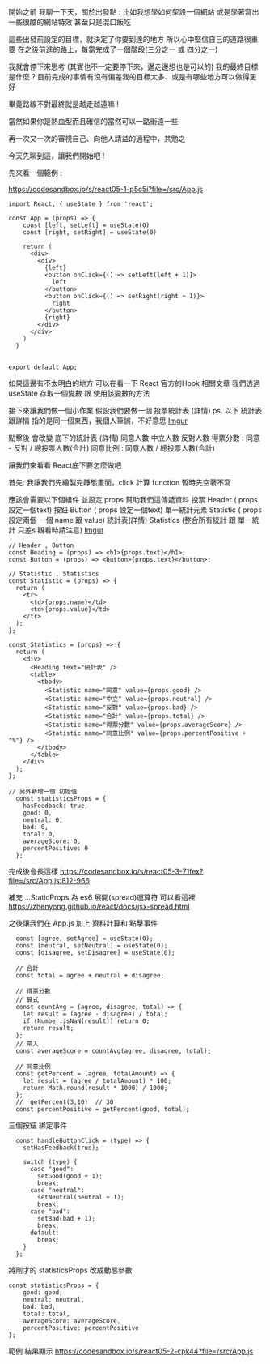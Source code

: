 

開始之前
我聊一下天，關於出發點 :
比如我想學如何架設一個網站
或是學著寫出一些很酷的網站特效
甚至只是混口飯吃

這些出發前設定的目標，就決定了你要到達的地方
所以心中堅信自己的道路很重要
在之後前進的路上，每當完成了一個階段(三分之一 或 四分之一)

我就會停下來思考 (其實也不一定要停下來，邊走邊想也是可以的)
我的最終目標是什麼 ?
目前完成的事情有沒有偏差我的目標太多、或是有哪些地方可以做得更好

畢竟路線不對最終就是越走越遠嘛 !

當然如果你是熱血型而且確信的當然可以一路衝遠一些

再一次又一次的審視自己、向他人請益的過程中，共勉之

今天先聊到這，讓我們開始吧 !


先來看一個範例 :

https://codesandbox.io/s/react05-1-p5c5i?file=/src/App.js

```
import React, { useState } from 'react';

const App = (props) => {
    const [left, setLeft] = useState(0)
    const [right, setRight] = useState(0)
  
    return (
      <div>
        <div>
          {left}
          <button onClick={() => setLeft(left + 1)}>
            left
          </button>
          <button onClick={() => setRight(right + 1)}>
            right
          </button>
          {right}
        </div>
      </div>
    )
  }
  

export default App;

```

如果這邊有不太明白的地方
可以在看一下 React 官方的Hook 相關文章
我們透過useState  存取一個變數  跟 使用該變數的方法

接下來讓我們做一個小作業
假設我們要做一個  投票統計表 (詳情)
ps. 以下 統計表跟詳情 指的是同一個東西，我個人筆誤，不好意思
[Imgur](https://i.imgur.com/N8Usj6l.jpg)

點擊後 會改變 底下的統計表 (詳情)
同意人數
中立人數
反對人數
得票分數 : 同意 - 反對 / 總投票人數(合計)
同意比例 : 同意人數 / 總投票人數(合計)

讓我們來看看 React底下要怎麼做吧

首先: 我讓我們先繪製完靜態畫面，click 計算 function 暫時先空著不寫

應該會需要以下個組件 並設定 props 幫助我們這傳遞資料
投票 Header ( props 設定一個text)
按鈕 Button ( props 設定一個text)
單一統計元素 Statistic ( props 設定兩個 一個 name 跟 value)
統計表(詳情) Statistics  (整合所有統計 跟 單一統計 只差s 觀看時請注意)
[Imgur](https://i.imgur.com/kHLsEok.jpg)
```
// Header , Button
const Heading = (props) => <h1>{props.text}</h1>;
const Button = (props) => <button>{props.text}</button>;
```

```
// Statistic , Statistics
const Statistic = (props) => {
  return (
    <tr>
      <td>{props.name}</td>
      <td>{props.value}</td>
    </tr>
  );
};

const Statistics = (props) => {
  return (
    <div>
      <Heading text="統計表" />
      <table>
        <tbody>
          <Statistic name="同意" value={props.good} />
          <Statistic name="中立" value={props.neutral} />
          <Statistic name="反對" value={props.bad} />
          <Statistic name="合計" value={props.total} />
          <Statistic name="得票分數" value={props.averageScore} />
          <Statistic name="同意比例" value={props.percentPositive + "%"} />
        </tbody>
      </table>
    </div>
  );
};

// 另外新增一個 初始值
  const statisticsProps = {
    hasFeedback: true,
    good: 0,
    neutral: 0,
    bad: 0,
    total: 0,
    averageScore: 0,
    percentPositive: 0
  };
```
完成後會長這樣
https://codesandbox.io/s/react05-3-71fex?file=/src/App.js:812-966

補充 ...StaticProps 為 es6 展開(spread)運算符
可以看這裡 https://zhenyong.github.io/react/docs/jsx-spread.html

之後讓我們在 App.js 加上 資料計算和 點擊事件
```
  const [agree, setAgree] = useState(0);
  const [neutral, setNeutral] = useState(0);
  const [disagree, setDisagree] = useState(0);

  // 合計
  const total = agree + neutral + disagree;

  // 得票分數
  // 算式
  const countAvg = (agree, disagree, total) => {
    let result = (agree - disagree) / total;
    if (Number.isNaN(result)) return 0;
    return result;
  };
  // 帶入
  const averageScore = countAvg(agree, disagree, total);

  // 同意比例 
  const getPercent = (agree, totalAmount) => {
    let result = (agree / totalAmount) * 100;
    return Math.round(result * 1000) / 1000;
  };
  //  getPercent(3,10)  // 30
  const percentPositive = getPercent(good, total);
```

三個按鈕 綁定事件
```
  const handleButtonClick = (type) => {
    setHasFeedback(true);

    switch (type) {
      case "good":
        setGood(good + 1);
        break;
      case "neutral":
        setNeutral(neutral + 1);
        break;
      case "bad":
        setBad(bad + 1);
        break;
      default:
        break;
    }
  };
```

將剛才的 statisticsProps 改成動態參數
```
const statisticsProps = {
    good: good,
    neutral: neutral,
    bad: bad,
    total: total,
    averageScore: averageScore,
    percentPositive: percentPositive
};
```

範例 結果顯示
https://codesandbox.io/s/react05-2-cpk44?file=/src/App.js